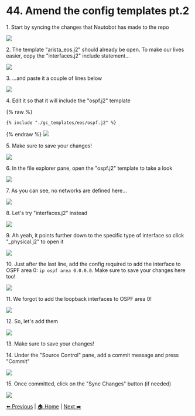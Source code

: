 # 44. Amend the config templates pt.2


1\. Start by syncing the changes that Nautobot has made to the repo

![](https://ajeuwbhvhr.cloudimg.io/https://colony-recorder.s3.amazonaws.com/files/2025-05-21/807ac13a-85e1-4c9e-87cf-9628ee317f1b/ascreenshot.jpeg?tl_px=0,355&br_px=1376,1125&force_format=jpeg&q=100&width=1120.0&wat=1&wat_opacity=1&wat_gravity=northwest&wat_url=https://colony-recorder.s3.amazonaws.com/images/watermarks/FB923C_standard.png&wat_pad=69,581)


2\. The template "arista_eos.j2" should already be open. To make our lives easier, copy the "interfaces.j2" include statement...

![](https://ajeuwbhvhr.cloudimg.io/https://colony-recorder.s3.amazonaws.com/files/2025-05-21/346ebdd6-78dd-4ed7-b309-a9219ee92c0d/ascreenshot.jpeg?tl_px=0,308&br_px=1376,1077&force_format=jpeg&q=100&width=1120.0&wat=1&wat_opacity=1&wat_gravity=northwest&wat_url=https://colony-recorder.s3.amazonaws.com/images/watermarks/FB923C_standard.png&wat_pad=318,286)


3\. ...and paste it a couple of lines below

![](https://ajeuwbhvhr.cloudimg.io/https://colony-recorder.s3.amazonaws.com/files/2025-05-21/9da3f001-23a8-4411-add5-cfec03ba3552/ascreenshot.jpeg?tl_px=0,118&br_px=1800,1125&force_format=jpeg&q=100&width=1120.0)


4\. Edit it so that it will include the "ospf.j2" template

{% raw %}
```jinja
{% include "./gc_templates/eos/ospf.j2" %}
```
{% endraw %}
![](https://ajeuwbhvhr.cloudimg.io/https://colony-recorder.s3.amazonaws.com/files/2025-05-21/cd3ad870-756e-4e57-900b-94c0e044a989/ascreenshot.jpeg?tl_px=0,118&br_px=1800,1125&force_format=jpeg&q=100&width=1120.0)


5\. Make sure to save your changes!

![](https://ajeuwbhvhr.cloudimg.io/https://colony-recorder.s3.amazonaws.com/files/2025-05-21/2f02db0a-3e1c-4b32-adf6-f62d2416adaa/ascreenshot.jpeg?tl_px=0,118&br_px=1800,1125&force_format=jpeg&q=100&width=1120.0)


6\. In the file explorer pane, open the "ospf.j2" template to take a look

![](https://ajeuwbhvhr.cloudimg.io/https://colony-recorder.s3.amazonaws.com/files/2025-05-21/85fedeff-303d-40df-b9a9-0b416fa85a89/ascreenshot.jpeg?tl_px=423,0&br_px=1800,769&force_format=jpeg&q=100&width=1120.0&wat=1&wat_opacity=1&wat_gravity=northwest&wat_url=https://colony-recorder.s3.amazonaws.com/images/watermarks/FB923C_standard.png&wat_pad=751,8)


7\. As you can see, no networks are defined here...

![](https://ajeuwbhvhr.cloudimg.io/https://colony-recorder.s3.amazonaws.com/files/2025-05-21/33bb528e-add3-4267-9d5a-6fdcaab90927/ascreenshot.jpeg?tl_px=423,0&br_px=1800,769&force_format=jpeg&q=100&width=1120.0&wat=1&wat_opacity=1&wat_gravity=northwest&wat_url=https://colony-recorder.s3.amazonaws.com/images/watermarks/FB923C_standard.png&wat_pad=828,259)


8\. Let's try "interfaces.j2" instead

![](https://ajeuwbhvhr.cloudimg.io/https://colony-recorder.s3.amazonaws.com/files/2025-05-21/2c55f5e8-df8b-44d7-a898-187f67b27bd7/ascreenshot.jpeg?tl_px=423,0&br_px=1800,769&force_format=jpeg&q=100&width=1120.0&wat=1&wat_opacity=1&wat_gravity=northwest&wat_url=https://colony-recorder.s3.amazonaws.com/images/watermarks/FB923C_standard.png&wat_pad=815,242)


9\. Ah yeah, it points further down to the specific type of interface so click "_physical.j2" to open it

![](https://ajeuwbhvhr.cloudimg.io/https://colony-recorder.s3.amazonaws.com/files/2025-05-21/5a0db8e6-6a69-451a-844e-d022b185099a/ascreenshot.jpeg?tl_px=423,0&br_px=1800,769&force_format=jpeg&q=100&width=1120.0&wat=1&wat_opacity=1&wat_gravity=northwest&wat_url=https://colony-recorder.s3.amazonaws.com/images/watermarks/FB923C_standard.png&wat_pad=825,207)


10\. Just after the last line, add the config required to add the interface to OSPF area 0: `ip ospf area 0.0.0.0`. Make sure to save your changes here too!

![](https://ajeuwbhvhr.cloudimg.io/https://colony-recorder.s3.amazonaws.com/files/2025-05-21/d280bae5-f8ef-4a9f-a049-9ff3309bf1c0/ascreenshot.jpeg?tl_px=0,0&br_px=1800,1006&force_format=jpeg&q=100&width=1120.0)


11\. We forgot to add the loopback interfaces to OSPF area 0!

![](https://ajeuwbhvhr.cloudimg.io/https://colony-recorder.s3.amazonaws.com/files/2025-05-21/2930facf-33f3-4d60-92a8-005ed2b169a0/ascreenshot.jpeg?tl_px=0,0&br_px=1376,769&force_format=jpeg&q=100&width=1120.0&wat=1&wat_opacity=1&wat_gravity=northwest&wat_url=https://colony-recorder.s3.amazonaws.com/images/watermarks/FB923C_standard.png&wat_pad=244,7)


12\. So, let's add them

![](https://ajeuwbhvhr.cloudimg.io/https://colony-recorder.s3.amazonaws.com/files/2025-05-21/e7d9a852-5e0b-4cce-a303-03d962b5f631/ascreenshot.jpeg?tl_px=0,0&br_px=1800,1006&force_format=jpeg&q=100&width=1120.0)


13\. Make sure to save your changes!


14\. Under the "Source Control" pane, add a commit message and press "Commit"

![](https://ajeuwbhvhr.cloudimg.io/https://colony-recorder.s3.amazonaws.com/files/2025-05-21/f80e818e-fd98-4e7e-be96-6985fb81b13b/ascreenshot.jpeg?tl_px=423,0&br_px=1800,769&force_format=jpeg&q=100&width=1120.0&wat=1&wat_opacity=1&wat_gravity=northwest&wat_url=https://colony-recorder.s3.amazonaws.com/images/watermarks/FB923C_standard.png&wat_pad=796,12)


15\. Once committed, click on the "Sync Changes" button (if needed)

![](https://ajeuwbhvhr.cloudimg.io/https://colony-recorder.s3.amazonaws.com/files/2025-05-21/372cf51a-4403-43ca-8af0-9a4232af7088/ascreenshot.jpeg?tl_px=423,0&br_px=1800,769&force_format=jpeg&q=100&width=1120.0&wat=1&wat_opacity=1&wat_gravity=northwest&wat_url=https://colony-recorder.s3.amazonaws.com/images/watermarks/FB923C_standard.png&wat_pad=927,108)

[⬅️ Previous](./43.run_nuts_tests_pt.2.md) | [🏠 Home](index.md) | [Next ➡️](./45.fun_with_config_compliance_and_remediation_pt.2.md)
